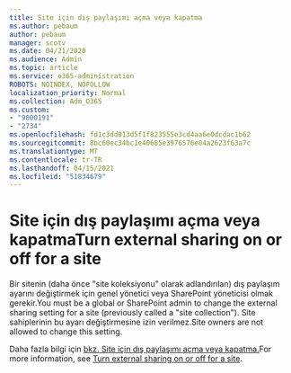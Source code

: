 ```yaml
---
title: Site için dış paylaşımı açma veya kapatma
ms.author: pebaum
author: pebaum
manager: scotv
ms.date: 04/21/2020
ms.audience: Admin
ms.topic: article
ms.service: o365-administration
ROBOTS: NOINDEX, NOFOLLOW
localization_priority: Normal
ms.collection: Adm_O365
ms.custom:
- "9000191"
- "2734"
ms.openlocfilehash: fd1c3dd013d5f1f823555e3cd4aa6e0dcdac1b62
ms.sourcegitcommit: 8bc60ec34bc1e40685e3976576e04a2623f63a7c
ms.translationtype: MT
ms.contentlocale: tr-TR
ms.lasthandoff: 04/15/2021
ms.locfileid: "51834679"
---
```

# <a name="turn-external-sharing-on-or-off-for-a-site"></a><span data-ttu-id="c2883-102">Site için dış paylaşımı açma veya kapatma</span><span class="sxs-lookup"><span data-stu-id="c2883-102">Turn external sharing on or off for a site</span></span>

<span data-ttu-id="c2883-103">Bir sitenin (daha önce "site koleksiyonu" olarak adlandırılan) dış paylaşım ayarını değiştirmek için genel yönetici veya SharePoint yöneticisi olmak gerekir.</span><span class="sxs-lookup"><span data-stu-id="c2883-103">You must be a global or SharePoint admin to change the external sharing setting for a site (previously called a "site collection").</span></span> <span data-ttu-id="c2883-104">Site sahiplerinin bu ayarı değiştirmesine izin verilmez.</span><span class="sxs-lookup"><span data-stu-id="c2883-104">Site owners are not allowed to change this setting.</span></span> 

<span data-ttu-id="c2883-105">Daha fazla bilgi için [bkz. Site için dış paylaşımı açma veya kapatma.](https://docs.microsoft.com/sharepoint/change-external-sharing-site)</span><span class="sxs-lookup"><span data-stu-id="c2883-105">For more information, see [Turn external sharing on or off for a site](https://docs.microsoft.com/sharepoint/change-external-sharing-site).</span></span>
